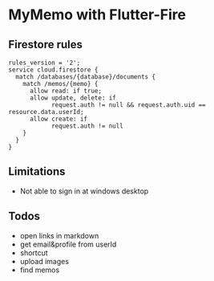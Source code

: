 # MyMemo with Flutter-Fire

## Firestore rules

```
rules_version = '2';
service cloud.firestore {
  match /databases/{database}/documents {
    match /memos/{memo} {
      allow read: if true;
      allow update, delete: if
      		request.auth != null && request.auth.uid == resource.data.userId;
      allow create: if
      		request.auth != null
    }
  }
}
```

## Limitations

- Not able to sign in at windows desktop

## Todos

- open links in markdown
- get email&profile from userId
- shortcut
- upload images
- find memos
